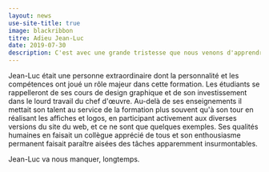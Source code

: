 ```yaml
---
layout: news
use-site-title: true
image: blackribbon
titre: Adieu Jean-Luc
date: 2019-07-30
description: C'est avec une grande tristesse que nous venons d'apprendre le décès de Jean-Luc Vinot qui faisait partie de l'équipe pédagogique du M2 IHM depuis de nombreuses années
---
```


Jean-Luc était une personne extraordinaire dont la personnalité et les compétences ont joué un rôle majeur dans cette formation. Les étudiants se rappelleront de ses cours de design graphique et de son investissement dans le lourd travail du chef d'œuvre. Au-delà de ses enseignements il mettait son talent au service de la formation plus souvent qu'à son tour en réalisant les affiches et logos, en participant activement aux diverses versions du site du web, et ce ne sont que quelques exemples. Ses qualités humaines en faisait un collègue apprécié de tous et son enthousiasme permanent faisait paraître aisées des tâches apparemment insurmontables.

Jean-Luc va nous manquer, longtemps.